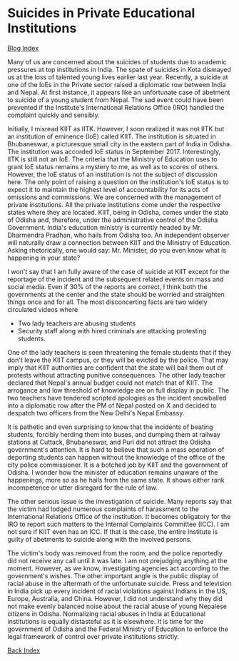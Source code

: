 #  Suicides in Private Educational Institutions 

[Blog Index](../index.md)

Many of us are concerned about the suicides of students due to academic pressures at top institutions in India. The spate of suicides 
in Kota dismayed us at the loss of talented young lives earlier last year. Recently, a suicide at one of the IoEs in the Private
sector raised a diplomatic row between India and Nepal. At first instance, it appears like an unfortunate case of abetment to suicide 
of a young student from Nepal. The sad event could have been prevented if the Institute's International  Relations Office (IRO) 
handled the complaint quickly and sensibly. 

Initially, I  misread KIIT as IITK. However, I soon realized it was not IITK but an institution of eminence (IoE) called KIIT. The 
institution is situated in Bhubaneswar, a picturesque small city in the eastern part of India in Odisha. The institution was 
accorded IoE status in September 2017. Interestingly, IITK is still not an IoE. The criteria that the Ministry of Education uses to 
grant IoE status remains a mystery to me, as well as to scores of others. However, the IoE status of an institution is not the subject 
of discussion here. The only point of raising a question on the institution's IoE status is to expect it to maintain the highest 
level of accountability for its acts of omissions and commissions. We are concerned with the management of private institutions. 
All the private institutions come under the respective states where they are located. KIIT, being in Odisha, comes under the state 
of Odisha and, therefore, under the administrative control of the Odisha Government. India's education ministry is currently headed 
by Mr. Dharmendra Pradhan, who hails from Odisha too. An independent observer will naturally draw a connection between KIIT and 
the Ministry of Education. Asking rhetorically, one would say: Mr. Minister, do you even know what is happening in your state?

I won't say that I am fully aware of the case of suicide at KIIT except for the reportage of the incident and the subsequent related
events on mass and social media. Even if 30% of the reports are correct, I think both the governments at the center and the state 
should be worried and straighten things once and for all. The most disconcerting facts are two widely circulated videos where
- Two lady teachers are abusing students
- Security staff along with hired criminals are attacking protesting students.

One of the lady teachers is seen threatening the female students that if they don't leave the KIIT campus, or they will be evicted 
by the police. That may imply that KIIT authorities are confident that the state will bail them out of protests without attracting
punitive consequences. The other lady teacher declared that Nepal's annual budget could not match that of KIIT. The arrogance and
low threshold of knowledge are on full display in public. The two teachers have tendered scripted 
apologies as the incident snowballed into a diplomatic row after the PM of Nepal posted on X and decided to despatch two officers 
from the New Delhi's Nepal Embassy. 

It is pathetic and even surprising to know that the incidents of beating students, forcibly herding them into buses, and dumping them 
at railway stations at Cuttack, Bhubaneswar, and Puri did not attract the Odisha government's attention. It is hard to believe that
such a mass operation of deporting students can happen without the knowledge of the office of the city police commissioner. 
It is a botched job by KIIT and the government of Odisha. I wonder how the minister of education remains unaware of the 
happenings, more so as he hails from the same state. It shows either rank incompetence or utter disregard for the rule of law. 

The other serious issue is the investigation of suicide. Many reports say that the victim had lodged numerous complaints of 
harassment to the International Relations Office of the institution. It becomes obligatory for the IRO to report such matters to the 
Internal Complaints Committee (ICC). I am not sure if KIIT even has an ICC. If that is the case, the entire Institute is guilty 
of abetments to suicide along with the involved persons. 

The victim's body was removed from the room, and the police reportedly did not receive any call until it was late. I am not 
prejudging anything at the moment. However, as we know, investigating agencies act according to the government's wishes. The 
other important angle is the public display of racial abuse in the aftermath of the unfortunate suicide. Press and television
in India pick up every incident of racial violations against Indians in the US, Europe, Australia, and China. However, I did 
not understand why they did not make evenly balanced noise about the racial abuse of young Nepalese citizens in Odisha. Normalizing 
racial abuses in India at Educational institutions is equally distasteful as it is elsewhere. It is time for the government of 
Odisha and the Federal Ministry of Education to enforce the legal framework of control over private institutions strictly.

[Back Index](../index.md)

